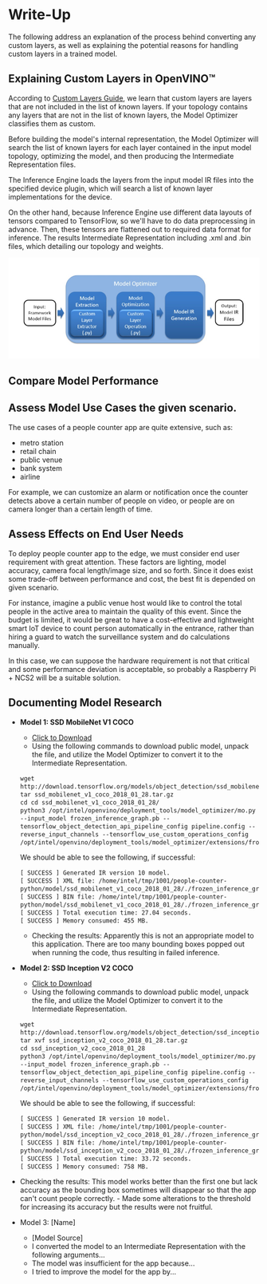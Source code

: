 # Write-Up

The following address an explanation of the process behind converting any custom layers, as well as explaining the potential reasons for handling custom layers in a trained model.

## Explaining Custom Layers in OpenVINO™

According to [Custom Layers Guide](https://docs.openvinotoolkit.org/latest/openvino_docs_HOWTO_Custom_Layers_Guide.html), we learn that custom layers are layers that are not included in the list of known layers. If your topology contains any layers that are not in the list of known layers, the Model Optimizer classifies them as custom.

Before building the model's internal representation, the Model Optimizer will search the list of known layers for each layer contained in the input model topology, optimizing the model, and then producing the Intermediate Representation files.

The Inference Engine loads the layers from the input model IR files into the specified device plugin, which will search a list of known layer implementations for the device.

On the other hand, because Inference Engine use different data layouts of tensors compared to TensorFlow, so we'll have to do data preprocessing in advance. Then, these tensors are flattened out to required data format for inference. The results Intermediate Representation including .xml and .bin files, which detailing our topology and weights.

![custom_layer](./images/custom_layer.jpg)

## Compare Model Performance



## Assess Model Use Cases the given scenario.

The use cases of a people counter app are quite extensive, such as:
- metro station
- retail chain
- public venue
- bank system
- airline

For example, we can customize an alarm or notification once the counter detects above a certain number of people on video, or people are on camera longer than a certain length of time.

## Assess Effects on End User Needs

To deploy people counter app to the edge, we must consider end user requirement with great attention. These factors are lighting, model accuracy, camera focal length/image size, and so forth. Since it does exist some trade-off between performance and cost, the best fit is depended on given scenario.

For instance, imagine a public venue host would like to control the total people in the active area to maintain the quality of this event. Since the budget is limited, it would be great to have a cost-effective and lightweight smart IoT device to count person automatically in the entrance, rather than hiring a guard to watch the surveillance system and do calculations manually. 

In this case, we can suppose the hardware requirement is not that critical and some performance deviation is acceptable, so probably a Raspberry Pi + NCS2 will be a suitable solution.

## Documenting Model Research

- **Model 1: SSD MobileNet V1 COCO**
  - [Click to Download](http://download.tensorflow.org/models/object_detection/ssd_mobilenet_v1_coco_2018_01_28.tar.gz)
  - Using the following commands to download public model, unpack the file, and utilize the Model Optimizer to convert it to the Intermediate Representation.
  
  ```
  wget http://download.tensorflow.org/models/object_detection/ssd_mobilenet_v1_coco_2018_01_28.tar.gz
  tar ssd_mobilenet_v1_coco_2018_01_28.tar.gz
  cd cd ssd_mobilenet_v1_coco_2018_01_28/
  python3 /opt/intel/openvino/deployment_tools/model_optimizer/mo.py --input_model frozen_inference_graph.pb --tensorflow_object_detection_api_pipeline_config pipeline.config --reverse_input_channels --tensorflow_use_custom_operations_config /opt/intel/openvino/deployment_tools/model_optimizer/extensions/front/tf/ssd_support.json
  ```
  
  We should be able to see the following, if successful:
  
  ```
  [ SUCCESS ] Generated IR version 10 model.
  [ SUCCESS ] XML file: /home/intel/tmp/1001/people-counter-python/model/ssd_mobilenet_v1_coco_2018_01_28/./frozen_inference_graph.xml
  [ SUCCESS ] BIN file: /home/intel/tmp/1001/people-counter-python/model/ssd_mobilenet_v1_coco_2018_01_28/./frozen_inference_graph.bin
  [ SUCCESS ] Total execution time: 27.04 seconds. 
  [ SUCCESS ] Memory consumed: 455 MB.
  ```
  
  - Checking the results: Apparently this is not an appropriate model to this application. There are too many bounding boxes popped out when running the code, thus resulting in failed inference.
  
- **Model 2: SSD Inception V2 COCO**
  - [Click to Download](http://download.tensorflow.org/models/object_detection/ssd_inception_v2_coco_2018_01_28.tar.gz)
  - Using the following commands to download public model, unpack the file, and utilize the Model Optimizer to convert it to the Intermediate Representation.
  
  ```
  wget http://download.tensorflow.org/models/object_detection/ssd_inception_v2_coco_2018_01_28.tar.gz
  tar xvf ssd_inception_v2_coco_2018_01_28.tar.gz
  cd ssd_inception_v2_coco_2018_01_28
  python3 /opt/intel/openvino/deployment_tools/model_optimizer/mo.py --input_model frozen_inference_graph.pb --tensorflow_object_detection_api_pipeline_config pipeline.config --reverse_input_channels --tensorflow_use_custom_operations_config /opt/intel/openvino/deployment_tools/model_optimizer/extensions/front/tf/ssd_v2_support.json
  ```

  We should be able to see the following, if successful:
  
  ```
  [ SUCCESS ] Generated IR version 10 model.
  [ SUCCESS ] XML file: /home/intel/tmp/1001/people-counter-python/model/ssd_inception_v2_coco_2018_01_28/./frozen_inference_graph.xml
  [ SUCCESS ] BIN file: /home/intel/tmp/1001/people-counter-python/model/ssd_inception_v2_coco_2018_01_28/./frozen_inference_graph.bin
  [ SUCCESS ] Total execution time: 33.72 seconds. 
  [ SUCCESS ] Memory consumed: 758 MB.

  ```

- Checking the results: This model works better than the first one but lack accuracy as the bounding box sometimes will disappear so that the app can't count people correctly.  - Made some alterations to the threshold for increasing its accuracy but the results were not fruitful.

- Model 3: [Name]
  - [Model Source]
  - I converted the model to an Intermediate Representation with the following arguments...
  - The model was insufficient for the app because...
  - I tried to improve the model for the app by...

